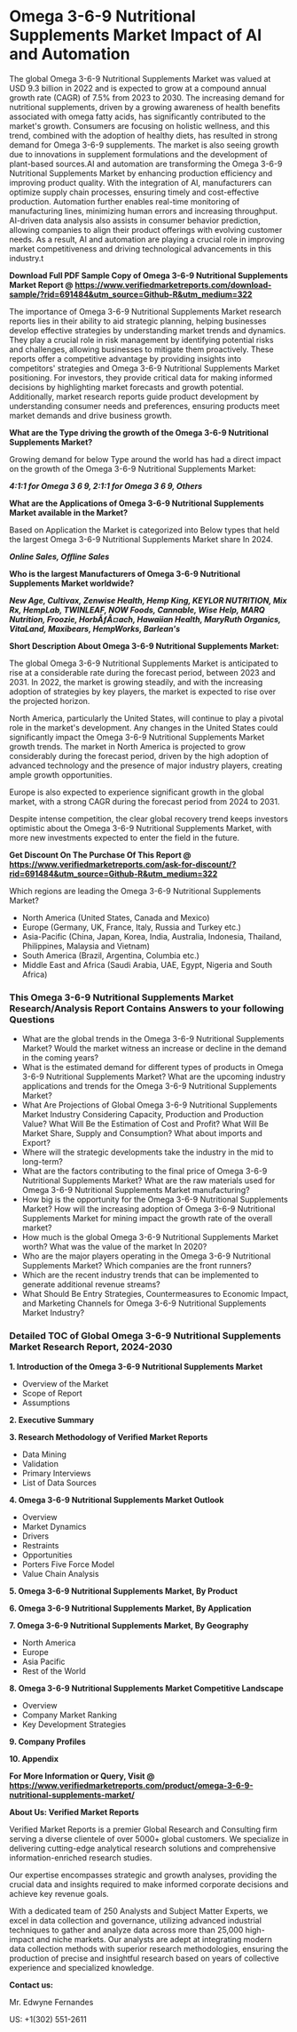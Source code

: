 <meta name="title" content="Global Omega 3-6-9 Nutritional Supplements Market Impact of AI and Automation"><meta name="description" content="The global Omega 3-6-9 Nutritional Supplements Market was valued at USD 9.3 billion in 2022 and is expected to grow at a compound annual growth rate (CAGR) of 7.5% from 2"><meta name="title" content="Omega 3-6-9 Nutritional Supplements Market Size, Share, Scope, Trends, Growth, Opportunities, Analysis, Forecast"><h1>Omega 3-6-9 Nutritional Supplements Market Impact of AI and Automation</h1>The global Omega 3-6-9 Nutritional Supplements Market was valued at USD 9.3 billion in 2022 and is expected to grow at a compound annual growth rate (CAGR) of 7.5% from 2023 to 2030. The increasing demand for nutritional supplements, driven by a growing awareness of health benefits associated with omega fatty acids, has significantly contributed to the market's growth. Consumers are focusing on holistic wellness, and this trend, combined with the adoption of healthy diets, has resulted in strong demand for Omega 3-6-9 supplements. The market is also seeing growth due to innovations in supplement formulations and the development of plant-based sources.AI and automation are transforming the Omega 3-6-9 Nutritional Supplements Market by enhancing production efficiency and improving product quality. With the integration of AI, manufacturers can optimize supply chain processes, ensuring timely and cost-effective production. Automation further enables real-time monitoring of manufacturing lines, minimizing human errors and increasing throughput. AI-driven data analysis also assists in consumer behavior prediction, allowing companies to align their product offerings with evolving customer needs. As a result, AI and automation are playing a crucial role in improving market competitiveness and driving technological advancements in this industry.t</p><p id="" class=""><strong>Download Full PDF Sample Copy of Omega 3-6-9 Nutritional Supplements Market Report @ <a href="https://www.verifiedmarketreports.com/download-sample/?rid=691484&utm_source=Github-R&utm_medium=322" target="_blank">https://www.verifiedmarketreports.com/download-sample/?rid=691484&utm_source=Github-R&utm_medium=322</a></strong></p><p>The importance of&nbsp;Omega 3-6-9 Nutritional Supplements Market research reports lies in their ability to aid strategic planning, helping businesses develop effective strategies by understanding market trends and dynamics. They play a crucial role in risk management by identifying potential risks and challenges, allowing businesses to mitigate them proactively. These reports offer a competitive advantage by providing insights into competitors' strategies and Omega 3-6-9 Nutritional Supplements Market positioning. For investors, they provide critical data for making informed decisions by highlighting market forecasts and growth potential. Additionally, market research reports guide product development by understanding consumer needs and preferences, ensuring products meet market demands and drive business growth.</p><p><strong>What are the&nbsp;Type driving the growth of the Omega 3-6-9 Nutritional Supplements Market?</strong></p><p id="" class="">Growing demand for below Type around the world has had a direct impact on the growth of the Omega 3-6-9 Nutritional Supplements Market:</p><em><strong>4:1:1 for Omega 3 6 9, 2:1:1 for Omega 3 6 9, Others</strong></em></p><strong>What are the&nbsp;Applications&nbsp;of Omega 3-6-9 Nutritional Supplements Market available in the Market?</strong></p><p id="" class="">Based on Application the Market is categorized into Below types that held the largest Omega 3-6-9 Nutritional Supplements Market share In 2024.</p><em><strong>Online Sales, Offline Sales</strong></em></p><strong>Who is the largest Manufacturers of Omega 3-6-9 Nutritional Supplements Market worldwide?</strong></p><p><em><strong>New Age, Cultivax, Zenwise Health, Hemp King, KEYLOR NUTRITION, Mix Rx, HempLab, TWINLEAF, NOW Foods, Cannable, Wise Help, MARQ Nutrition, Froozie, HorbÃƒÂ¤ach, Hawaiian Health, MaryRuth Organics, VitaLand, Maxibears, HempWorks, Barlean's</strong></em></p><p id="" class=""><strong>Short Description About Omega 3-6-9 Nutritional Supplements Market:</strong></p><p>The global Omega 3-6-9 Nutritional Supplements Market is anticipated to rise at a considerable rate during the forecast period, between 2023 and 2031. In 2022, the market is growing steadily, and with the increasing adoption of strategies by key players, the market is expected to rise over the projected horizon.</p><p>North America, particularly the United States, will continue to play a pivotal role in the market's development. Any changes in the United States could significantly impact the Omega 3-6-9 Nutritional Supplements Market growth trends. The market in North America is projected to grow considerably during the forecast period, driven by the high adoption of advanced technology and the presence of major industry players, creating ample growth opportunities.</p><p>Europe is also expected to experience significant growth in the global market, with a strong CAGR during the forecast period from 2024 to 2031.</p><p>Despite intense competition, the clear global recovery trend keeps investors optimistic about the Omega 3-6-9 Nutritional Supplements Market, with more new investments expected to enter the field in the future.</p><p id="" class=""><strong>Get Discount On The Purchase Of This Report @ <a href="https://www.verifiedmarketreports.com/ask-for-discount/?rid=691484&utm_source=Github-R&utm_medium=322" target="_blank">https://www.verifiedmarketreports.com/ask-for-discount/?rid=691484&utm_source=Github-R&utm_medium=322</a></strong></p>Which regions are leading the Omega 3-6-9 Nutritional Supplements Market?</p><ul><li>North America (United States, Canada and Mexico)</li><li>Europe (Germany, UK, France, Italy, Russia and Turkey etc.)</li><li>Asia-Pacific (China, Japan, Korea, India, Australia, Indonesia, Thailand, Philippines, Malaysia and Vietnam)</li><li>South America (Brazil, Argentina, Columbia etc.)</li><li>Middle East and Africa (Saudi Arabia, UAE, Egypt, Nigeria and South Africa)</li></ul><h3 id="" class="">This Omega 3-6-9 Nutritional Supplements Market Research/Analysis Report Contains Answers to your following Questions</h3><ul><li>What are the global trends in the Omega 3-6-9 Nutritional Supplements Market? Would the market witness an increase or decline in the demand in the coming years?</li><li>What is the estimated demand for different types of products in Omega 3-6-9 Nutritional Supplements Market? What are the upcoming industry applications and trends for the Omega 3-6-9 Nutritional Supplements Market?</li><li>What Are Projections of Global Omega 3-6-9 Nutritional Supplements Market Industry Considering Capacity, Production and Production Value? What Will Be the Estimation of Cost and Profit? What Will Be Market Share, Supply and Consumption? What about imports and Export?</li><li>Where will the strategic developments take the industry in the mid to long-term?</li><li>What are the factors contributing to the final price of Omega 3-6-9 Nutritional Supplements Market? What are the raw materials used for Omega 3-6-9 Nutritional Supplements Market manufacturing?</li><li>How big is the opportunity for the Omega 3-6-9 Nutritional Supplements Market? How will the increasing adoption of Omega 3-6-9 Nutritional Supplements Market for mining impact the growth rate of the overall market?</li><li>How much is the global Omega 3-6-9 Nutritional Supplements Market worth? What was the value of the market In 2020?</li><li>Who are the major players operating in the Omega 3-6-9 Nutritional Supplements Market? Which companies are the front runners?</li><li>Which are the recent industry trends that can be implemented to generate additional revenue streams?</li><li>What Should Be Entry Strategies, Countermeasures to Economic Impact, and Marketing Channels for Omega 3-6-9 Nutritional Supplements Market Industry?</li></ul><h3 id="" class="">Detailed TOC of Global Omega 3-6-9 Nutritional Supplements Market Research Report, 2024-2030</h3><p id="" class=""><strong>1. Introduction of the Omega 3-6-9 Nutritional Supplements Market</strong></p><ul><li>Overview of the Market</li><li>Scope of Report</li><li>Assumptions</li></ul><p id="" class=""><strong>2. Executive Summary</strong></p><p id="" class=""><strong>3. Research Methodology of Verified Market Reports</strong></p><ul><li>Data Mining</li><li>Validation</li><li>Primary Interviews</li><li>List of Data Sources</li></ul><p id="" class=""><strong>4. Omega 3-6-9 Nutritional Supplements Market Outlook</strong></p><ul><li>Overview</li><li>Market Dynamics</li><li>Drivers</li><li>Restraints</li><li>Opportunities</li><li>Porters Five Force Model</li><li>Value Chain Analysis</li></ul><p id="" class=""><strong>5. Omega 3-6-9 Nutritional Supplements Market, By Product</strong></p><p id="" class=""><strong>6. Omega 3-6-9 Nutritional Supplements Market, By Application</strong></p><p id="" class=""><strong>7. Omega 3-6-9 Nutritional Supplements Market, By Geography</strong></p><ul><li>North America</li><li>Europe</li><li>Asia Pacific</li><li>Rest of the World</li></ul><p id="" class=""><strong>8. Omega 3-6-9 Nutritional Supplements Market Competitive Landscape</strong></p><ul><li>Overview</li><li>Company Market Ranking</li><li>Key Development Strategies</li></ul><p id="" class=""><strong>9. Company Profiles</strong></p><p id="" class=""><strong>10. Appendix</strong></p><p id="" class=""><strong>For More Information or Query, Visit @ <a href="https://www.verifiedmarketreports.com/product/omega-3-6-9-nutritional-supplements-market/" target="_blank">https://www.verifiedmarketreports.com/product/omega-3-6-9-nutritional-supplements-market/</a></strong></p><p id="" class=""><strong>About Us: Verified Market Reports</strong></p><p id="" class="">Verified Market Reports is a premier Global Research and Consulting firm serving a diverse clientele of over 5000+ global customers. We specialize in delivering cutting-edge analytical research solutions and comprehensive information-enriched research studies.</p><p id="" class="">Our expertise encompasses strategic and growth analyses, providing the crucial data and insights required to make informed corporate decisions and achieve key revenue goals.</p><p id="" class="">With a dedicated team of 250 Analysts and Subject Matter Experts, we excel in data collection and governance, utilizing advanced industrial techniques to gather and analyze data across more than 25,000 high-impact and niche markets. Our analysts are adept at integrating modern data collection methods with superior research methodologies, ensuring the production of precise and insightful research based on years of collective experience and specialized knowledge.</p><p id="" class=""><strong>Contact us:</strong></p><p id="" class="">Mr. Edwyne Fernandes</p><p id="" class="">US: +1(302) 551-2611</p>